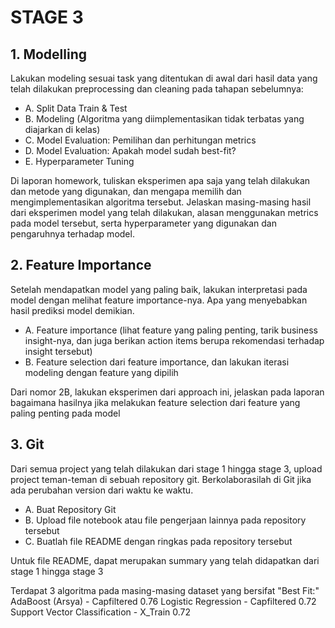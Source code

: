 # STAGE 3

## 1. Modelling
Lakukan modeling sesuai task yang ditentukan di awal dari hasil data yang telah dilakukan preprocessing dan cleaning pada tahapan sebelumnya:

* A. Split Data Train & Test
* B. Modeling (Algoritma yang diimplementasikan tidak terbatas yang diajarkan di kelas)
* C. Model Evaluation: Pemilihan dan perhitungan metrics
* D. Model Evaluation: Apakah model sudah best-fit?
* E. Hyperparameter Tuning

Di laporan homework, tuliskan eksperimen apa saja yang telah dilakukan dan metode yang digunakan, dan mengapa memilih dan mengimplementasikan algoritma tersebut. Jelaskan masing-masing hasil dari eksperimen model yang telah dilakukan, alasan menggunakan metrics pada model tersebut, serta hyperparameter yang digunakan dan pengaruhnya terhadap model.

## 2. Feature Importance

Setelah mendapatkan model yang paling baik, lakukan interpretasi pada model dengan melihat feature importance-nya. Apa yang menyebabkan hasil prediksi model demikian.

* A. Feature importance (lihat feature yang paling penting, tarik business insight-nya, dan juga berikan action items berupa rekomendasi terhadap insight tersebut)
* B. Feature selection dari feature importance, dan lakukan iterasi modeling dengan feature yang dipilih

Dari nomor 2B, lakukan eksperimen dari approach ini, jelaskan pada laporan bagaimana hasilnya jika melakukan feature selection dari feature yang paling penting pada model

## 3. Git

Dari semua project yang telah dilakukan dari stage 1 hingga stage 3, upload project teman-teman di sebuah repository git. Berkolaborasilah di Git jika ada perubahan version dari waktu ke waktu.

* A. Buat Repository Git
* B. Upload file notebook atau file pengerjaan lainnya pada repository tersebut
* C. Buatlah file README dengan ringkas pada repository tersebut

Untuk file README, dapat merupakan summary yang telah didapatkan dari stage 1 hingga stage 3

Terdapat 3 algoritma pada masing-masing dataset yang bersifat "Best Fit:"
AdaBoost (Arsya) - Capfiltered 0.76
Logistic Regression - Capfiltered 0.72
Support Vector Classification - X_Train 0.72
